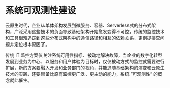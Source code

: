 # 系统可观测性建设

云原生时代，企业从单体架构发展到微服务、容器、Serverless式的分布式架构，广泛采用这些技术的负面导致基础架构开始愈发变得不可控，传统的监控技术和工具很难追踪到这些分布式架构中的通信路径和相互的依赖关系，更别提排查问题并定位根本原因了。

传统 IT 监控方案仅关注系统可用性指标、被动地解决故障，当企业的数字化转型发展到业务为中心、以服务和用户体验为目标时，仅仅被动方式的监控就需要进行扩展，新的方案要融入开发和业务部门的视角，并能追随基础架构的演变和云原生技术的实践，还要具备比原有监控更广泛、更主动的能力，系统 ”可观测性“ 的概念就此催生。


